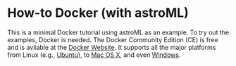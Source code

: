 How-to Docker (with astroML)
============================

This is a minimal Docker tutorial using astroML as an example.  To try
out the examples, Docker is needed.  The Docker Community Edition (CE)
is free and is avliable at the [Docker Website](https://www.docker.com/get-docker).
It supports all the major platforms from Linux (e.g.,
[Ubuntu](https://docs.docker.com/install/linux/docker-ce/ubuntu/)), to
[Mac OS X](https://store.docker.com/editions/community/docker-ce-desktop-mac), and even
[Windows](https://store.docker.com/editions/community/docker-ce-desktop-windows).
